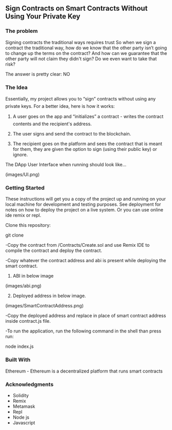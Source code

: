 ## Sign Contracts on Smart Contracts Without Using Your Private Key

### The problem

Signing contracts the traditional ways requires trust
So when we sign a contract the traditional way, how do we know that the other party isn’t going to change up the terms on the contract? And how can we guarantee that the other party will not claim they didn't sign? Do we even want to take that risk?

The answer is pretty clear: NO


### The Idea

Essentially, my project allows you to “sign” contracts without using any private keys. For a better idea, here is how it works:

1. A user goes on the app and “initializes” a contract - writes the contract contents and the recipient's address.

2. The user signs and send the contract to the blockchain.
   
3. The recipient goes on the platform and sees the contract that is meant for them, they are given the option to sign (using their public key) or ignore.


The DApp User Interface when running should look like...

 (images/UI.png)

 

### Getting Started

These instructions will get you a copy of the project up and running on your local machine for development and testing purposes. See deployment for notes on how to deploy the project on a live system. Or you can use online ide remix or repl.


Clone this repository:

git clone

-Copy the contract from /Contracts/Create.sol and use Remix IDE to compile the contract and deploy the contract.

-Copy whatever the contract address and abi is present while deploying the smart contract.

1) ABI in below image
 
 (images/abi.png)


2) Deployed address in below image.
 
 (images/SmartContractAddress.png)

 

-Copy the deployed address and replace in place of smart contract address inside contract.js file.

-To run the application, run the following command in the shell than press run:

node index.js

### Built With 

Ethereum - Ethereum is a decentralized platform that runs smart contracts

### Acknowledgments

*	Solidity
*	Remix
*	Metamask
*	Repl
*	Node js
*	Javascript

